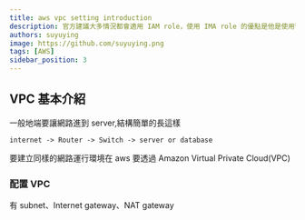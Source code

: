 ```yaml
---
title: aws vpc setting introduction
description: 官方建議大多情況都會適用 IAM role，使用 IMA role 的優點是他是使用暫時性憑證(可設定到期時間)，而 IAM 使用者用的都是長期的 aws_secret_access_key(因此官方會建議定時換，不過一般來說沒人那麼勤勞 ZZZ)。
authors: suyuying
image: https://github.com/suyuying.png
tags: [AWS]
sidebar_position: 3
---
```


## VPC 基本介紹

一般地端要讓網路進到 server,結構簡單的長這樣

```
internet -> Router -> Switch -> server or database
```

要建立同樣的網路運行環境在 aws 要透過 Amazon Virtual Private Cloud(VPC)

### 配置 VPC

有 subnet、Internet gateway、NAT gateway
